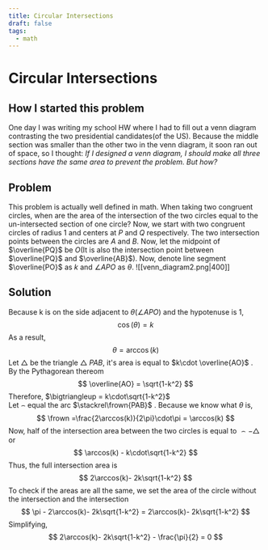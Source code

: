 ```yaml
---
title: Circular Intersections
draft: false
tags:
  - math
---
```

# Circular Intersections
## How I started this problem
One day I was writing my school HW where I had to fill out a venn diagram contrasting the two presidential candidates(of the US). Because the middle section was smaller than the other two in the venn diagram, it soon ran out of space, so I thought: *If I designed a venn diagram, I should make all three sections have the same area to prevent the problem. But how?*
## Problem
This problem is actually well defined in math. When taking two congruent circles, when are the area of the intersection of the two circles equal to the un-intersected section of one circle?
Now, we start with two congruent circles of radius 1 and centers at $P$ and $Q$ respectively. The two intersection points between the circles are $A$ and $B$. Now, let the midpoint of $\overline{PQ}$ be $O$(It is also the intersection point between $\overline{PQ}$ and $\overline{AB}$). Now, denote line segment $\overline{PO}$ as $k$ and $\angle APO$ as $\theta$.
![[venn_diagram2.png|400]]
## Solution

Because k is on the side adjacent to $\theta$($\angle APO$) and the hypotenuse is 1,
$$
\cos(\theta) = k
$$
As a result,
$$
\theta = \arccos(k)
$$
Let $\bigtriangleup$ be the triangle $\bigtriangleup$ $PAB$, it's area is equal to $k\cdot \overline{AO}$ . By the Pythagorean thereom
$$
\overline{AO} = \sqrt{1-k^2}
$$
Therefore, $\bigtriangleup = k\cdot\sqrt{1-k^2}$  
Let $\frown$ equal the arc $\stackrel\frown{PAB}$ . Because we know what $\theta$ is,
$$
\frown =\frac{2\arccos(k)}{2\pi}\cdot\pi = \arccos(k)
$$
Now, half of the intersection area between the two circles is equal to $\frown-\bigtriangleup$ or
$$
\arccos(k) - k\cdot\sqrt{1-k^2}
$$
Thus, the full intersection area is 
$$
2\arccos(k)- 2k\sqrt{1-k^2}
$$
To check if the areas are all the same, we set the area of the circle without the intersection and the intersection
$$
\pi - 2\arccos(k)- 2k\sqrt{1-k^2} = 2\arccos(k)- 2k\sqrt{1-k^2}
$$
Simplifying,
$$
2\arccos(k)- 2k\sqrt{1-k^2} - \frac{\pi}{2} = 0
$$











